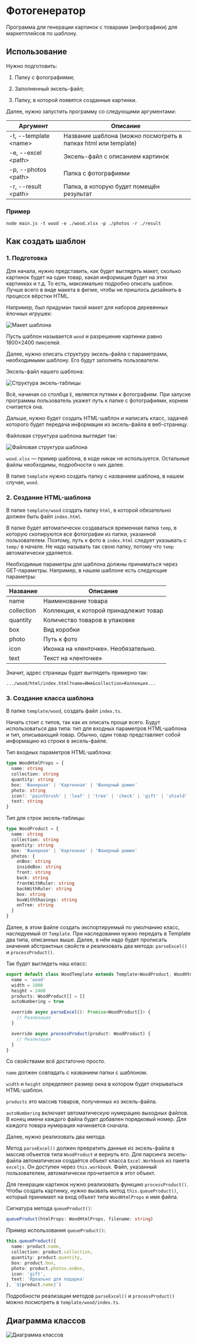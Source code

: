 # Фотогенератор

Программа для генерации картинок с товарами (инфографики) для маркетплейсов по шаблону.

## Использование

Нужно подготовить:

1. Папку с фотографиями;

2. Заполненный эксель-файл;

3. Папку, в которой появятся созданные картинки.

Далее, нужно запустить программу со следующими аргументами:

| Аргумент               | Описание                                                       |
| ---------------------- | -------------------------------------------------------------- |
| -t, --template \<name> | Название шаблона (можно посмотреть в папках html или template) |
| -e, --excel \<path>    | Эксель-файл с описанием картинок                               |
| -p, --photos \<path>   | Папка с фотографиями                                           |
| -r, --result \<path>   | Папка, в которую будет помещён результат                       |

### Пример

```shell
node main.js -t wood -e ./wood.xlsx -p ./photos -r ./result
```

## Как создать шаблон

### 1. Подготовка

Для начала, нужно представить, как будет выглядеть макет, сколько картинок будет на один товар, какая информация будет на этих картинках и т.д. То есть, максимально подробно описать шаблон. Лучше всего в виде макета в фигме, чтобы не пришлось дизайнить в процессе вёрстки HTML.

Например, был придуман такой макет для наборов деревянных ёлочных игрушек:

<img title="" src="./readme/template-maket.jpg" alt="Макет шаблона" data-align="left">

Пусть шаблон называется `wood` и разрешение картинки равно 1800×2400 пикселей.

Далее, нужно описать структуру эксель-файла с параметрами, необходимыми шаблону. Его будут заполнять пользователи.

Эксель-файл нашего шаблона:

<img src="./readme/excel-structure.png" title="" alt="Структура эксель-таблицы" data-align="left">

Всё, начиная со столбца `E`, является путями к фотографиям. При запуске программы пользователь укажет путь к папке с фотографиями, корнем считается она.

Дальше, нужно будет создать HTML-шаблон и написать класс, задачей которого будет передача информации из эксель-файла в веб-страницу.

Файловая структура шаблона выглядит так:

<img src="./readme/file-structure.png" title="" alt="Файловая структура шаблона" data-align="left">

`wood.xlsx` — пример шаблона, в коде никак не используется. Остальные файлы необходимы, подробности о них далее.

В папке `template` нужно создать папку с названием шаблона, в нашем случае, `wood`.

### 2. Создание HTML-шаблона

В папке `template/wood` создать папку `html`, в которой обязательно должен быть файл `index.html`.

В папке будет автоматически создаваться временная папка `temp`, в которую скопируются все фотографии из папки, указанной пользователем. Поэтому, путь к фото в `index.html` следует указывать с `temp/` в начале. Не надо называть так свою папку, потому что `temp` автоматически удаляется.

Необходимые параметры для шаблона должны приниматься через GET-параметры. Например, в нашем шаблоне есть следующие параметры:

| Название   | Описание                               |
| ---------- | -------------------------------------- |
| name       | Наименование товара                    |
| collection | Коллекция, к которой принадлежит товар |
| quantity   | Количество товаров в упаковке          |
| box        | Вид коробки                            |
| photo      | Путь к фото                            |
| icon       | Иконка на «ленточке». Необязательно.   |
| text       | Текст на «ленточке»                    |

Значит, адрес страницы будет выглядеть примерно так:

`.../wood/html/index.html?name=Имя&collection=Коллекция...`

### 3. Создание класса шаблона

В папке `template/wood`, создать файл `index.ts`.

Начать стоит с типов, так как их описать проще всего. Будут использоваться два типа: тип для входных параметров HTML-шаблона и тип, описывающий товар. Обычно, один товар представляет собой информацию из строки в эксель-файле.

Тип входных параметров HTML-шаблона:

```typescript
type WoodHtmlProps = {
  name: string
  collection: string
  quantity: string
  box: 'Фанерная' | 'Картонная' | 'Фанерный домик'
  photo: string
  icon?: 'paintbrush' | 'leaf' | 'tree' | 'check' | 'gift' | 'shield'
  text: string
}
```

Тип для строк эксель-таблицы:

```typescript
type WoodProduct = {
  name: string
  collection: string
  quantity: string
  box: 'Фанерная' | 'Картонная' | 'Фанерный домик'
  photos: {
    onBox: string
    insideBox: string
    front: string
    back: string
    frontWithRuler: string
    backWithRuler: string
    box: string
    boxWithShavings: string
    onTree: string
  }
}
```

Далее, в этом файле создать экспортируемый по умолчанию класс, наследуемый от `Template`. При наследовании нужно передать в Template два типа, описанных выше. Далее, в нём надо будет прописать значения абстрактных свойств и реализовать два метода: `parseExcel()` и `processProduct()`.

Так будет выглядеть наш класс:

```typescript
export default class WoodTemplate extends Template<WoodProduct, WoodHtmlProps> {
  name = 'wood'
  width = 1800
  height = 2400
  products: WoodProduct[] = []
  autoNumbering = true

  override async parseExcel(): Promise<WoodProduct[]> {
    // Реализация
  }

  override async processProduct(product: WoodProduct) {
    // Реализация
  }
}
```

Со свойствами всё достаточно просто.

`name` должен совпадать с названием папки с шаблоном.

`width` и `height` определяют размер окна в котором будет открываться HTML-шаблон.

`products` это массив товаров, полученных из эксель-файла.

`autoNumbering` включает автоматическую нумерацию выходных файлов. В конец имени каждого файла будет добавлен порядковый номер. Для каждого товара нумерация начинается сначала.

Далее, нужно реализовать два метода.

Метод `parseExcel()` должен превратить данные из эксель-файла в массив объектов типа `WoodProduct` и вернуть его. Для парсинга эксель-файла автоматически создаётся объект класса `Excel.Workbook` из пакета `exceljs`. Он доступен через `this.workbook`. Файл, указанный пользователем, автоматически прочитается в этот объект.

Для генерации картинок нужно реализовать функцию `processProduct()`. Чтобы создать картинку, нужно вызвать метод `this.queueProduct()`, который принимает на вход объект типа `WoodHtmlProps` и имя файла.

Сигнатура метода `queueProduct()`:

```typescript
queueProduct(htmlProps: WoodHtmlProps, filename: string)
```

Пример использования `queueProduct()`:

```typescript
this.queueProduct({
  name: product.name,
  collection: product.collection,
  quantity: product.quantity,
  box: product.box,
  photo: product.photos.onBox,
  icon: 'gift',
  text: 'Идеально для подарка'
}, `${product.name}`)
```

Подробности реализации методов `parseExcel()` и `processProduct()` можно посмотреть в `template/wood/index.ts`.

## Диаграмма классов

<img src="./readme/uml.png" title="" alt="Диаграмма классов" data-align="left">
